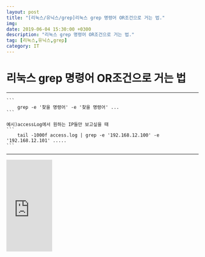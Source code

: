 ```yaml
---
layout: post
title: "[리눅스/유닉스/grep]리눅스 grep 명령어 OR조건으로 거는 법."
img:
date: 2019-06-04 15:30:00 +0300
description: "리눅스 grep 명령어 OR조건으로 거는 법."
tag: [리눅스,유닉스,grep]
category: IT
---
```


<script src="//ads-partners.coupang.com/g.js"></script>
<script>
	new PartnersCoupang.G({ id:703 });
</script>

# 리눅스 grep 명령어 OR조건으로 거는 법
---

	```
		grep -e '찾을 명령어' -e '찾을 명령어' ...
	```
	
	예시)accessLog에서 원하는 IP들만 보고싶을 때
	```
		tail -1000f access.log | grep -e '192.168.12.100' -e '192.168.12.101' .....
	```




---
 <iframe src="https://coupa.ng/bgAgV4" width="120" height="240" frameborder="0" scrolling="no"></iframe>
 <script src="//ads-partners.coupang.com/g.js"></script>
<script>
	new PartnersCoupang.G({ id:704 });
</script>
